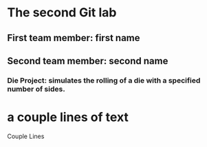 # The second Git lab
## First team member: first name
## Second team member: second name
### Die Project: simulates the rolling of a die with a specified number of sides.
a
couple
lines
of
text
=======
Couple
Lines
